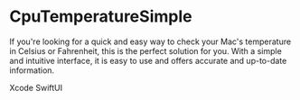 # CpuTemperatureSimple

If you're looking for a quick and easy way to check your Mac's temperature in Celsius or Fahrenheit, this is the perfect solution for you.
With a simple and intuitive interface, it is easy to use and offers accurate and up-to-date information.

Xcode SwiftUI
